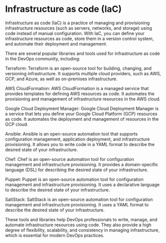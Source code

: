# Infrastructure as code (IaC)
Infrastructure as code (IaC) is a practice of managing and provisioning infrastructure resources (such as servers, networks, and storage) using code instead of manual configuration. With IaC, you can define your infrastructure resources as code, store them in a version control system, and automate their deployment and management.

There are several popular libraries and tools used for infrastructure as code in the DevOps community, including:

Terraform: Terraform is an open-source tool for building, changing, and versioning infrastructure. It supports multiple cloud providers, such as AWS, GCP, and Azure, as well as on-premises infrastructure.

AWS CloudFormation: AWS CloudFormation is a managed service that provides templates for defining AWS resources as code. It automates the provisioning and management of infrastructure resources in the AWS cloud.

Google Cloud Deployment Manager: Google Cloud Deployment Manager is a service that lets you define your Google Cloud Platform (GCP) resources as code. It automates the deployment and management of resources in the GCP cloud.

Ansible: Ansible is an open-source automation tool that supports configuration management, application deployment, and infrastructure provisioning. It allows you to write code in a YAML format to describe the desired state of your infrastructure.

Chef: Chef is an open-source automation tool for configuration management and infrastructure provisioning. It provides a domain-specific language (DSL) for describing the desired state of your infrastructure.

Puppet: Puppet is an open-source automation tool for configuration management and infrastructure provisioning. It uses a declarative language to describe the desired state of your infrastructure.

SaltStack: SaltStack is an open-source automation tool for configuration management and infrastructure provisioning. It uses a YAML format to describe the desired state of your infrastructure.

These tools and libraries help DevOps professionals to write, manage, and automate infrastructure resources using code. They also provide a high degree of flexibility, scalability, and consistency in managing infrastructure, which is essential for modern DevOps practices.
